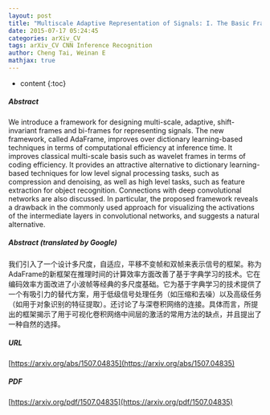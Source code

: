 ```yaml
---
layout: post
title: "Multiscale Adaptive Representation of Signals: I. The Basic Framework"
date: 2015-07-17 05:24:45
categories: arXiv_CV
tags: arXiv_CV CNN Inference Recognition
author: Cheng Tai, Weinan E
mathjax: true
---
```


* content
{:toc}

##### Abstract
We introduce a framework for designing multi-scale, adaptive, shift-invariant frames and bi-frames for representing signals. The new framework, called AdaFrame, improves over dictionary learning-based techniques in terms of computational efficiency at inference time. It improves classical multi-scale basis such as wavelet frames in terms of coding efficiency. It provides an attractive alternative to dictionary learning-based techniques for low level signal processing tasks, such as compression and denoising, as well as high level tasks, such as feature extraction for object recognition. Connections with deep convolutional networks are also discussed. In particular, the proposed framework reveals a drawback in the commonly used approach for visualizing the activations of the intermediate layers in convolutional networks, and suggests a natural alternative.

##### Abstract (translated by Google)
我们引入了一个设计多尺度，自适应，平移不变帧和双帧来表示信号的框架。称为AdaFrame的新框架在推理时间的计算效率方面改善了基于字典学习的技术。它在编码效率方面改进了小波帧等经典的多尺度基础。它为基于字典学习的技术提供了一个有吸引力的替代方案，用于低级信号处理任务（如压缩和去噪）以及高级任务（如用于对象识别的特征提取）。还讨论了与深卷积网络的连接。具体而言，所提出的框架揭示了用于可视化卷积网络中间层的激活的常用方法的缺点，并且提出了一种自然的选择。

##### URL
[https://arxiv.org/abs/1507.04835](https://arxiv.org/abs/1507.04835)

##### PDF
[https://arxiv.org/pdf/1507.04835](https://arxiv.org/pdf/1507.04835)

